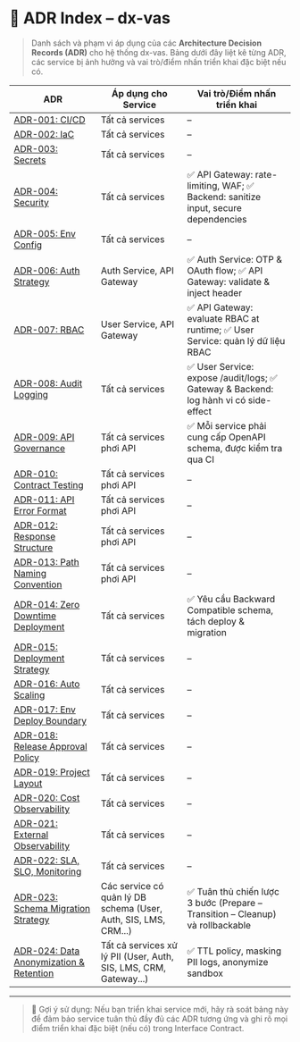 # 📘 ADR Index – dx-vas

> Danh sách và phạm vi áp dụng của các **Architecture Decision Records (ADR)** cho hệ thống dx-vas. Bảng dưới đây liệt kê từng ADR, các service bị ảnh hưởng và vai trò/điểm nhấn triển khai đặc biệt nếu có.

| ADR | Áp dụng cho Service | Vai trò/Điểm nhấn triển khai |
|-----|----------------------|-------------------------------|
| [ADR-001: CI/CD](./adr-001-ci-cd.md) | Tất cả services | – |
| [ADR-002: IaC](./adr-002-iac.md) | Tất cả services | – |
| [ADR-003: Secrets](./adr-003-secrets.md) | Tất cả services | – |
| [ADR-004: Security](./adr-004-security.md) | Tất cả services | ✅ API Gateway: rate-limiting, WAF; ✅ Backend: sanitize input, secure dependencies |
| [ADR-005: Env Config](./adr-005-env-config.md) | Tất cả services | – |
| [ADR-006: Auth Strategy](./adr-006-auth-strategy.md) | Auth Service, API Gateway | ✅ Auth Service: OTP & OAuth flow; ✅ API Gateway: validate & inject header |
| [ADR-007: RBAC](./adr-007-rbac.md) | User Service, API Gateway | ✅ API Gateway: evaluate RBAC at runtime; ✅ User Service: quản lý dữ liệu RBAC |
| [ADR-008: Audit Logging](./adr-008-audit-logging.md) | Tất cả services | ✅ User Service: expose /audit/logs; ✅ Gateway & Backend: log hành vi có side-effect |
| [ADR-009: API Governance](./adr-009-api-governance.md) | Tất cả services phơi API | ✅ Mỗi service phải cung cấp OpenAPI schema, được kiểm tra qua CI |
| [ADR-010: Contract Testing](./adr-010-contract-testing.md) | Tất cả services phơi API | – |
| [ADR-011: API Error Format](./adr-011-api-error-format.md) | Tất cả services phơi API | – |
| [ADR-012: Response Structure](./adr-012-response-structure.md) | Tất cả services phơi API | – |
| [ADR-013: Path Naming Convention](./adr-013-path-naming-convention.md) | Tất cả services phơi API | – |
| [ADR-014: Zero Downtime Deployment](./adr-014-zero-downtime.md) | Tất cả services | ✅ Yêu cầu Backward Compatible schema, tách deploy & migration |
| [ADR-015: Deployment Strategy](./adr-015-deployment-strategy.md) | Tất cả services | – |
| [ADR-016: Auto Scaling](./adr-016-auto-scaling.md) | Tất cả services | – |
| [ADR-017: Env Deploy Boundary](./adr-017-env-deploy-boundary.md) | Tất cả services | – |
| [ADR-018: Release Approval Policy](./adr-018-release-approval-policy.md) | Tất cả services | – |
| [ADR-019: Project Layout](./adr-019-project-layout.md) | Tất cả services | – |
| [ADR-020: Cost Observability](./adr-020-cost-observability.md) | Tất cả services | – |
| [ADR-021: External Observability](./adr-021-external-observability.md) | Tất cả services | – |
| [ADR-022: SLA, SLO, Monitoring](./adr-022-sla-slo-monitoring.md) | Tất cả services | – |
| [ADR-023: Schema Migration Strategy](./adr-023-schema-migration-strategy.md) | Các service có quản lý DB schema (User, Auth, SIS, LMS, CRM...) | ✅ Tuân thủ chiến lược 3 bước (Prepare – Transition – Cleanup) và rollbackable |
| [ADR-024: Data Anonymization & Retention](./adr-024-data-anonymization-retention.md) | Tất cả services xử lý PII (User, Auth, SIS, LMS, CRM, Gateway...) | ✅ TTL policy, masking PII logs, anonymize sandbox |

---

> 🔎 Gợi ý sử dụng: Nếu bạn triển khai service mới, hãy rà soát bảng này để đảm bảo service tuân thủ đầy đủ các ADR tương ứng và ghi rõ mọi điểm triển khai đặc biệt (nếu có) trong Interface Contract.
